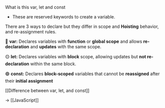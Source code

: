 What is this var, let and const 
- These are reserved keywords to create a variable.

There are 3 ways to declare but they differ in scope and **Hoisting** behavior, and re-assignment rules.

🔴 **var:** Declares variables with **function** or **global scope** and allows **re-declaration** and **updates** with the same scope.

🟡 **let:** Declares variables with **block** scope, allowing updates but **not re-declaration** within the same block.

🟢 **const:** Declares **block-scoped** variables that cannot be **reassigned** after their **initial assignment**

[[Difference between var, let, and const]]

→ [[JavaScript]]